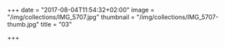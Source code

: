 +++
date = "2017-08-04T11:54:32+02:00"
image = "/img/collections/IMG_5707.jpg"
thumbnail = "/img/collections/IMG_5707-thumb.jpg"
title = "03"

+++
